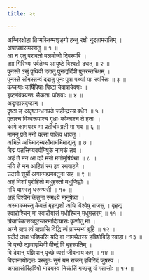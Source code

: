 ```yaml
---
title: २९

---
```

अग्निरक्षोहा तिग्मस्तिग्मशृङ्गो हन्तु रक्षो नुदतामरातिम् ।  
अपाघशंसमस्यतु ॥ १ ॥  
आ न एतु परावतो बलमोजो दिवस्परि ।  
आा गिरिभ्यः पर्वतेभ्य आयुष्टे विश्वतो दधत् ॥ २ ॥  
पुनस्ते ऽसुं पृथिवी ददातु पुनर्द्यौर्देवी पुनरन्तरिक्षम् ।  
पुनस्ते सोमस्तन्वं ददातु पुनः पूषा पथ्यां याः स्वस्तिः ॥ ३ ॥  
कष्कषाः कर्षिपिषाः पिष्टा येवाषायेवषाः ।  
इष्टर्गवेषयन्तः सैकताः पांशवाः ॥ ४ ॥  
अदृष्टान्नदृष्टान् ।  
दृष्टा ङ् अदृष्टान्धनपते जहीन्द्रस्य वधेन ॥ ५ ॥  
एताश्च विश्वरूपाश्च गृध्राः कोकाश्च ते हताः ।  
कामे कामयस्व मा प्रतीचीः प्रती मा भव ॥ ६ ॥  
मामनु प्रते मनो वत्सा पाकेव धावतु ।  
अभिले अभिमादन्यसौमामभिमाद्यतु ॥ ७ ॥  
विद्म पतत्त्रिण्यवर्यमिषुके नामकं तव ।  
अहं ते मन आ ददे मनो मनोमुषिर्यथा ॥ ८ ॥  
मयि ते मन आहितं रथ इव रथवाहने ।  
उदसौ सूर्यो अगान्मह्यमवतुना सह ॥ ९ ॥  
अहं विशां पुरोहितो मधुहस्तो मधुजिह्वोः ।  
मयि वागस्तु धरुण्यसी ॥ १० ॥  
अहं विश्येन केतुना समक्ष्ये मानुषेष्वा ।  
अस्माकमस्तु केवलं बृहद्यशो अधि विश्वेषु राजसु । वृहद्य  
स्वादोश्चिन् मा स्वादीयांसं मधोश्चिन् मधुमत्तरम् ॥ ११ ॥  
प्रियाच्चित्सख्युरन्तरमादित्यासः कृणोतु मा ।  
अग्ने ब्रह्म त्वं ब्रह्मासि विद्धि त्वं प्रास्मभ्यं ब्रूहि ॥ १२ ॥  
यदीदं तथा भविष्यसि यदि वा नामथैतस्य हविषोविहि स्वाहा॥ १३ ॥  
वि पृच्छे द्यावापृथिवी वीन्द्रं वि बृहस्पतिम् ।  
वि देवान् यज्ञियान् पृच्छे व्यसं जीवनाय कम् ॥ १४ ॥  
विज्ञानायोद्यतः प्रस्तुतः सुगं यम राजन् हविरिदं जुषस्व ।  
अगतासोरिहविषो मादयस्व निर्ऋतिं गच्छतु यं गतासोः ॥ १५ ॥  
